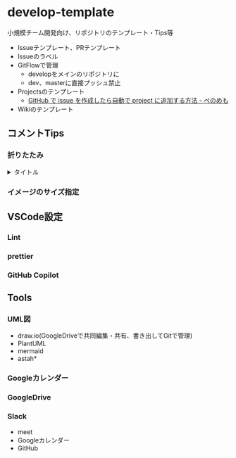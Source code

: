 # develop-template
小規模チーム開発向け、リポジトリのテンプレート・Tips等

- Issueテンプレート、PRテンプレート
- Issueのラベル
- GitFlowで管理
  - developをメインのリポジトリに
  - dev、masterに直接プッシュ禁止
- Projectsのテンプレート
  - [GitHub で issue を作成したら自動で project に追加する方法 \- ぺのめも](https://peno022.hatenablog.com/entry/add-issues-to-github-project)
- Wikiのテンプレート

## コメントTips

### 折りたたみ
<details>
<summary>タイトル</summary>
<pre>
<code>
内容
内容
内容
</code>
</pre>
</details>

### イメージのサイズ指定

## VSCode設定

### Lint
### prettier
### GitHub Copilot

## Tools
### UML図
- draw.io(GoogleDriveで共同編集・共有、書き出してGitで管理)
- PlantUML
- mermaid
- astah*
### Googleカレンダー
### GoogleDrive
### Slack
- meet
- Googleカレンダー
- GitHub
